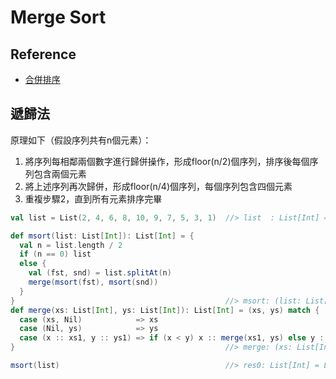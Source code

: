 # Merge Sort

## Reference
- [合併排序](https://zh.wikipedia.org/wiki/%E5%BD%92%E5%B9%B6%E6%8E%92%E5%BA%8F)

## 遞歸法
原理如下（假設序列共有n個元素）：

1. 將序列每相鄰兩個數字進行歸併操作，形成floor(n/2)個序列，排序後每個序列包含兩個元素
2. 將上述序列再次歸併，形成floor(n/4)個序列，每個序列包含四個元素
3. 重複步驟2，直到所有元素排序完畢

```scala
val list = List(2, 4, 6, 8, 10, 9, 7, 5, 3, 1)  //> list  : List[Int] = List(2, 4, 6, 8, 10, 9, 7, 5, 3, 1)

def msort(list: List[Int]): List[Int] = {
  val n = list.length / 2
  if (n == 0) list
  else {
    val (fst, snd) = list.splitAt(n)
    merge(msort(fst), msort(snd))
  }
}                                               //> msort: (list: List[Int])List[Int]
def merge(xs: List[Int], ys: List[Int]): List[Int] = (xs, ys) match {
  case (xs, Nil)            => xs
  case (Nil, ys)            => ys
  case (x :: xs1, y :: ys1) => if (x < y) x :: merge(xs1, ys) else y :: merge(xs, ys1)
}                                               //> merge: (xs: List[Int], ys: List[Int])List[Int]

msort(list)                                     //> res0: List[Int] = List(1, 2, 3, 4, 5, 6, 7, 8, 9, 10)
```

